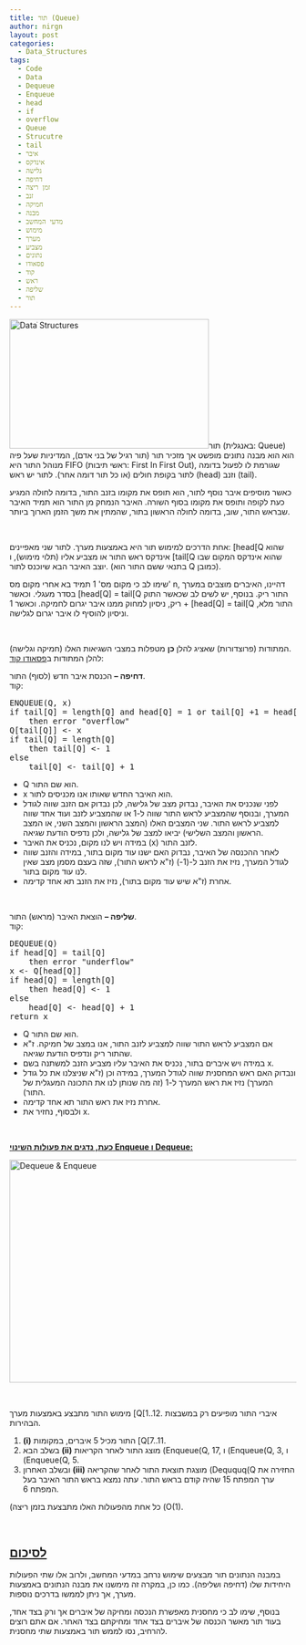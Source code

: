 ```yaml
---
title: תור (Queue)
author: nirgn
layout: post
categories:
  - Data_Structures
tags:
  - Code
  - Data
  - Dequeue
  - Enqueue
  - head
  - if
  - overflow
  - Queue
  - Strucutre
  - tail
  - איבר
  - אינדקס
  - גלישה
  - דחיפה
  - זמן ריצה
  - זנב
  - חמיקה
  - מבנה
  - מדעי המחשב
  - מימוש
  - מערך
  - מצביע
  - נתונים
  - פסאודו
  - קוד
  - ראש
  - שליפה
  - תור
---
```

[<img class="alignleft wp-image-1045" src="http://www.lifelongstudent.net/wp-content/uploads/2013/04/DataStructures.png" alt="Dataֹׁ Structures" width="350" height="227" srcset="http://www.lifelongstudent.net/wp-content/uploads/2013/04/DataStructures.png 400w, http://www.lifelongstudent.net/wp-content/uploads/2013/04/DataStructures-300x194.png 300w" sizes="(max-width: 350px) 100vw, 350px" />](http://www.lifelongstudent.net/wp-content/uploads/2013/04/DataStructures.png)תור (באנגלית: Queue) הוא הוא מבנה נתונים מופשט אך מזכיר תור (תור רגיל של בני אדם), המדיניות שעל פיה מנוהל התור היא FIFO (ראשי תיבות: First In First Out), שגורמת לו לפעול בדומה לתור בקופת חולים (או כל תור דומה אחר). לתור יש ראש (head) וזנב (tail).

כאשר מוסיפים איבר נוסף לתור, הוא תופס את מקומו בזנב התור, בדומה לחולה המגיע כעת לקופה ותופס את מקומו בסוף השורה. האיבר הנמחק מן התור הוא תמיד האיבר שבראש התור, שוב, בדומה לחולה הראשון בתור, שהמתין את משך הזמן הארוך ביותר.

<!--more-->

&nbsp;

אחת הדרכים למימוש תור היא באמצעות מערך. לתור שני מאפיינים: [head[Q שהוא אינדקס ראש התור או מצביע אליו (תלוי מימוש), ו [tail[Q שהוא אינדקס המקום שבו יוצב האיבר הבא שיוכנס לתור. (בתנאי ששם התור הוא Q כמובן).

שימו לב כי מקום מס' 1 תמיד בא אחרי מקום מס' n, דהיינו, האיברים מוצבים במערך בסדר מעגלי. וכאשר [head[Q] = tail[Q התור ריק. בנוסף, יש לשים לב שכאשר התוק ריק, ניסיון למחוק ממנו איבר יגרום לחמיקה. וכאשר 1 + [head[Q] = tail[Q התור מלא, וניסיון להוסיף לו איבר יגרום לגלישה.

&nbsp;

המתודות (פרוצדורות) שאציג להלן **כן** מטפלות במצבי השגיאות האלו (חמיקה וגלישה).  
להלן המתודות ב<a href="http://en.wikipedia.org/wiki/Pseudocode" target="_blank">פסאודו קוד</a>:

**דחיפה &#8211;** הכנסת איבר חדש (לסוף) התור.  
קוד:

<pre class="lang:default decode:true">ENQUEUE(Q, x)
if tail[Q] = length[Q] and head[Q] = 1 or tail[Q] +1 = head[Q]
    then error "overflow"
Q[tail[Q]] &lt;- x
if tail[Q] = length[Q]
    then tail[Q] &lt;- 1
else
    tail[Q] &lt;- tail[Q] + 1</pre>

  * Q הוא שם התור.
  * x הוא האיבר החדש שאותו אנו מכניסים לתור.
  * לפני שנכניס את האיבר, נבדוק מצב של גלישה, לכן נבדוק אם הזנב שווה לגודל המערך, ובנוסף שהמצביע לראש התור שווה ל-1 או שהמצביע לזנב ועוד אחד שווה למצביע לראש התור. שני המצבים האלו (המצב הראשון והמצב השני, או המצב הראשון והמצב השלישי) יביאו למצב של גלישה, ולכן נדפיס הודעת שגיאה.
  * במידה ויש לנו מקום, נכניס את האיבר (x) לזנב התור.
  * לאחר ההכנסה של האיבר, נבדוק האם ישנו עוד מקום בתור, במידה והזנב שווה לגודל המערך, נזיז את הזנב ל-(1-) (ז"א לראש התור), שזה בעצם מסמן מצב שאין לנו עוד מקום בתור.
  * אחרת (ז"א שיש עוד מקום בתור), נזיז את הזנב תא אחד קדימה.

&nbsp;

**שליפה &#8211;** הוצאת האיבר (מראש) התור.  
קוד:

<pre class="lang:default decode:true ">DEQUEUE(Q)
if head[Q] = tail[Q]
    then error "underflow"
x &lt;- Q[head[Q]]
if head[Q] = length[Q]
    then head[Q] &lt;- 1
else
    head[Q] &lt;- head[Q] + 1
return x</pre>

  * Q הוא שם התור.
  * אם המצביע לראש התור שווה למצביע לזנב התור, אנו במצב של חמיקה. ז"א שהתור ריק ונדפיס הודעת שגיאה.
  * במידה ויש איברים בתור, נכניס את האיבר עליו מצביע הזנב למשתנה בשם x.
  * ונבדוק האם ראש המחסנית שווה לגודל המערך, במידה וכן (ז"א שניצלנו את כל גודל המערך) נזיז את ראש המערך ל-1 (זה מה שנותן לנו את התכונה המעגלית של התור).
  * אחרת נזיז את ראש התור תא אחד קדימה.
  * ולבסוף, נחזיר את x.

&nbsp;

**<span style="text-decoration: underline;">כעת, נדגים את פעולות השינוי Enqueue ו Dequeue:</span>**

[<img class="aligncenter wp-image-1482" src="http://www.lifelongstudent.net/wp-content/uploads/2014/05/Dequeue__Enqueue.png" alt="Dequeue & Enqueue" width="800" height="391" />](http://www.lifelongstudent.net/wp-content/uploads/2014/05/Dequeue__Enqueue.png)

&nbsp;

מימוש התור מתבצע באמצעות מערך [Q[1..12. איברי התור מופיעים רק במשבצות הבהירות.

  1. **(i)** התור מכיל 5 איברים, במקומות [Q[7..11.
  2. בשלב הבא **(ii)** מוצג התור לאחר הקריאות (Enqueue(Q, 17, ו (Enqueue(Q, 3, ו (Enqueue(Q, 5.
  3. ובשלב האחרון **(iii)** מוצגת תוצאת התור לאחר שהקריאה (Deququq(Q החזירה את ערך המפתח 15 שהיה קודם בראש התור. עתה נמצא בראש התור האיבר בעל המפתח 6.

(כל אחת מהפעולות האלו מתבצעת בזמן ריצה (O(1).

&nbsp;

## <span style="text-decoration: underline;"><strong>לסיכום</strong></span>

במבנה הנתונים תור מבצעים שימוש נרחב במדעי המחשב, ולרוב אלו שתי הפעולות היחידות שלו (דחיפה ושליפה). כמו כן, במקרה זה מימשנו את מבנה הנתונים באמצעות מערך, אך ניתן לממשו בדרכים נוספות.

בנוסף, שימו לב כי מחסנית מאפשרת הנכסה ומחיקה של איברים אך ורק בצד אחד, בעוד תור מאשר הכנסה של איברים בצד אחד ומחיקתם בצד האחר. אם אתם רוצים להרחיב, נסו לממש תור באמצעות שתי מחסנית.